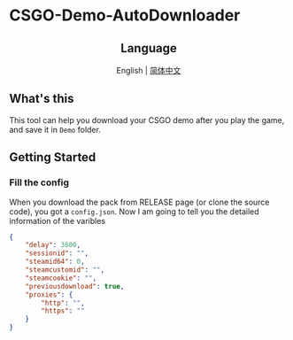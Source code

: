 # CSGO-Demo-AutoDownloader

<div align='center'>
    <h2>Language</h2>
    English | <a href=''>简体中文</a>
</div>

## What's this

This tool can help you download your CSGO demo after you play the game, and save it in `Demo` folder.

## Getting Started

### Fill the config

When you download the pack from RELEASE page (or clone the source code), you got a `config.json`. Now I am going to tell you the detailed information of the varibles

```json
{
    "delay": 3600,
    "sessionid": "",
    "steamid64": 0,
    "steamcustomid": "",
    "steamcookie": "",
    "previousdownload": true,
    "proxies": {
        "http": "",
        "https": ""
    }
}
```
